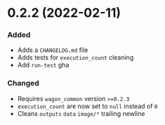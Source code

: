 
# 0.2.2 (2022-02-11)

### Added

- Adds a `CHANGELOG.md` file
- Adds tests for `execution_count` cleaning
- Add `run-test` gha

### Changed

- Requires `wagon_common` version `>=0.2.3`
- `execution_count` are now set to `null` instead of `0`
- Cleans `outputs` `data` `image/*` trailing newline
